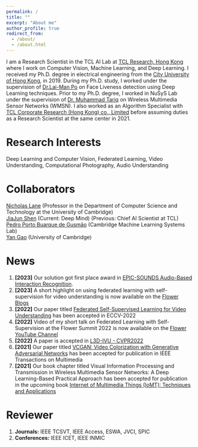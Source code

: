 ```yaml
---
permalink: /
title: ""
excerpt: "About me"
author_profile: true
redirect_from: 
  - /about/
  - /about.html
---
```

I am a Research Scientist in the TCL AI Lab at [TCL Research, Hong Kong](https://www.linkedin.com/company/tcl-corporate-research-hk-co-ltd/mycompany/)  where I work on Computer Vision, Machine Learning, and Deep Learning. I received my Ph.D. degree in electrical engineering from the [City University of Hong Kong](https://www.cityu.edu.hk/), in 2019. During my Ph.D. study, I worked under the supervision of [Dr.Lai-Man Po](http://www.ee.cityu.edu.hk/~lmpo/) on Face Liveness detection using Deep Learning techniques. Prior to my Ph.D. degree, I worked in NuSyS Lab under the supervision of [Dr. Muhammad Tariq](https://sites.google.com/a/nu.edu.pk/mtariq/home) on Wireless Multimedia Sensor Networks  (WMSN). I also worked as an Algorithm Specialist with [TCL Corporate Research (Hong Kong) co., Limited](http://tclrd.com.hk/) before assuming duties as a Research Scientist at the same center in 2021.

Research Interests
======
Deep Learning and Computer Vision, Federated Learning, Video Understanding, Computational Photography, Audio Understanding

Collaborators
=====
[Nicholas Lane](http://niclane.org/) (Professor in the  Department of Computer Science and Technology at the University of Cambridge) <br>
[JiaJun Shen](https://scholar.google.com/citations?hl=en&user=qckHL1AAAAAJ&view_op=list_works&sortby=pubdate) (Current: Deep Mind) (Previous: Chief AI Scientist at TCL)<br> 
[Pedro Porto Buarque de Gusmão](https://portobgusmao.com/) (Cambridge Machine Learning Systems Lab) <br>
[Yan Gao](https://scholar.google.com/citations?hl=en&user=_im5GrcAAAAJ&view_op=list_works&sortby=pubdate) (University of Cambridge) <br>


News 
====== 

1. **[2023]** Our solution got first place award in [EPIC-SOUNDS Audio-Based Interaction Recognition](https://codalab.lisn.upsaclay.fr/competitions/9729#results).
2. **[2023]** A short highlight on using federated learning with self-supervision for video understanding is now available on the [Flower Blogs](https://flower.dev/blog/2023-04-05-federated-learning-with-self-supervision)
3. **[2022]**  Our paper titled [Federated Self-Supervised Learning for Video Understanding](https://arxiv.org/abs/2207.01975) has been accepted in ECCV-2022
4. **[2022]** Video of my short talk on Federated Learning with Self-Supervision at the Flower Summit 2022 is now available on the [Flower YouTube Channel](https://www.youtube.com/watch?v=ZLqst0lVte8&t=212s)
5. **[2022]** A paper is accepted in [L3D-IVU - CVPR2022](href=https://sites.google.com/view/l3d-ivu/)
6. **[2021]** Our paper titled [VCGAN: Video Colorization with Generative Adversarial Networks](https://arxiv.org/pdf/2104.12357.pdf) has been accepted for publication in IEEE Transactions on Multimedia
7. **[2021]** Our book chapter titled Visual Information Processing and Transmission in Wireless Multimedia Sensor Networks: A Deep Learning-Based Practical Approach has been accepted for publication in the upcoming book [Internet of Multimedia Things (IoMT):  Techniques and Applications](https://www.elsevier.com/books/internet-of-multimedia-things-iomt-techniques-and-applications/shukla/978-0-323-85845-8)

Reviewer
======
1. **Journals:** IEEE TCSVT, IEEE Access, ESWA, JVCI, SPIC
2. **Conferences:** IEEE ICET, IEEE INMIC

